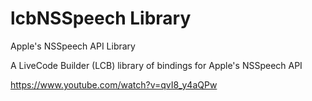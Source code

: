 # lcbNSSpeech Library


Apple's NSSpeech API Library

A LiveCode Builder (LCB) library of bindings for Apple's NSSpeech API

https://www.youtube.com/watch?v=qvI8_y4aQPw
